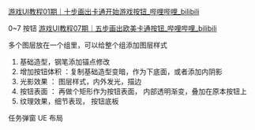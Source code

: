 [游戏UI教程01期｜十步画出卡通开始游戏按钮\_哔哩哔哩\_bilibili](https://www.bilibili.com/video/BV1hx4y1t7Eq?vd_source=ebf06d572d5366b5ef7bc5032fefb08d&spm_id_from=333.788.videopod.sections)


0~7 按钮
[游戏UI教程07期｜五步画出欧美卡通按钮\_哔哩哔哩\_bilibili](https://www.bilibili.com/video/BV12fejeTEwV?vd_source=ebf06d572d5366b5ef7bc5032fefb08d&spm_id_from=333.788.player.switch)


多个图层放在一个组里，可以给整个组添加图层样式

1. 基础造型，钢笔添加锚点修改
2.  增加按钮体积 ：复制基础造型变暗，作为下底面，或者添加内阴影
3. 光影效果 ： 图层样式，内外发光，描边
4. 按钮表面 ： 再做个矩形作为按钮表面， 内部透明渐变，叠加在原本按钮上
5. 纹理效果，细节表现， 按钮底板

任务弹窗
UE 布局


